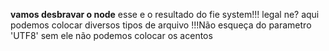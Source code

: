 **vamos desbravar o node**
esse e o resultado do fie system!!!
legal ne? 
aqui podemos colocar diversos tipos de arquivo 
!!!Não esqueça do parametro 'UTF8' sem ele não podemos colocar os acentos 
